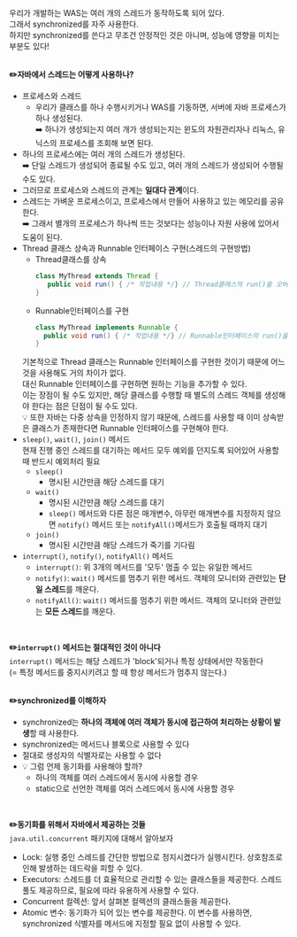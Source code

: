 우리가 개발하는 WAS는 여러 개의 스레드가 동작하도록 되어 있다.   
그래서 synchronized를 자주 사용한다.   
하지만 synchronized를 쓴다고 무조건 안정적인 것은 아니며, 성능에 영향을 미치는 부분도 있다!   
</br>

**✏️자바에서 스레드는 어떻게 사용하나?**   
* 프로세스와 스레드   
  * 우리가 클래스를 하나 수행시키거나 WAS를 기동하면, 서버에 자바 프로세스가 하나 생성된다.   
  ➡️ 하나가 생성되는지 여러 개가 생성되는지는 윈도의 자원관리자나 리눅스, 유닉스의 프로세스를 조회해 보면 된다.   
* 하나의 프로세스에는 여러 개의 스레드가 생성된다.   
  ➡️ 단일 스레드가 생성되어 종료될 수도 있고, 여러 개의 스레드가 생성되어 수행될 수도 있다.
* 그러므로 프로세스와 스레드의 관계는 **일대다 관계**이다.   
* 스레드는 가벼운 프로세스이고, 프로세스에서 만들어 사용하고 있는 메모리를 공유한다.   
  ➡️ 그래서 별개의 프로세스가 하나씩 뜨는 것보다는 성능이나 자원 사용에 있어서 도움이 된다.   
* Thread 클래스 상속과 Runnable 인터페이스 구현(스레드의 구현방법)
  * Thread클래스를 상속
    ```java
    class MyThread extends Thread {
       public void run() { /* 작업내용 */} // Thread클래스의 run()을 오버라이딩
    }
    ```
  * Runnable인터페이스를 구현
     ```java
    class MyThread implements Runnable {
       public void run() { /* 작업내용 */} // Runnable인터페이스의 run()을 구현
    }
    ```
  기본적으로 Thread 클래스는 Runnable 인터페이스를 구현한 것이기 때문에 어느 것을 사용해도 거의 차이가 없다.   
  대신 Runnable 인터페이스를 구현하면 원하는 기능을 추가할 수 있다.   
  이는 장점이 될 수도 있지만, 해당 클래스를 수행할 때 별도의 스레드 객체를 생성해야 한다는 점은 단점이 될 수도 있다.   
  💡 또한 자바는 다중 상속을 인정하지 않기 때문에, 스레드를 사용할 때 이미 상속받은 클래스가 존재한다면 Runnable 인터페이스를 구현해야 한다.   
* `sleep()`, `wait()`, `join()` 메서드   
  현재 진행 중인 스레드를 대기하는 메서드
  모두 예외를 던지도록 되어있어 사용할 때 반드시 예외처리 필요
  * `sleep()`
    * 명시된 시간만큼 해당 스레드를 대기
  * `wait()`
    * 명시된 시간만큼 해당 스레드를 대기
    * `sleep()` 메서드와 다른 점은 매개변수, 아무런 매개변수를 지정하지 않으면 `notify()` 메서드 또는 `notifyAll()`메서드가 호출될 때까지 대기
  * `join()`
    * 명시된 시간만큼 해당 스레드가 죽기를 기다림
* `interrupt()`, `notify()`, `notifyAll()` 메서드
  * `interrupt()`: 위 3개의 메서드를 '모두' 멈출 수 있는 유일한 메서드
  * `notify()`: `wait()` 메서드를 멈추기 위한 메서드. 객체의 모니터와 관련있는 **단일 스레드**를 깨운다.
  * `notifyAll()`: `wait()` 메서드를 멈추기 위한 메서드. 객체의 모니터와 관련있는 **모든 스레드**를 깨운다.   
</br>

**✏️`interrupt()` 메서드는 절대적인 것이 아니다**   
`interrupt()` 메서드는 해당 스레드가 'block'되거나 특정 상태에서만 작동한다   
(= 특정 메서드를 중지시키려고 할 때 항상 메서드가 멈추지 않는다.)   
</br>

**✏️synchronized를 이해하자**   
* synchronized는 **하나의 객체에 여러 객체가 동시에 접근하여 처리하는 상황이 발생**할 때 사용한다.
* synchronized는 메서드나 블록으로 사용할 수 있다
* 절대로 생성자의 식별자로는 사용할 수 없다
* 💡 그럼 언제 동기화를 사용해야 할까?
  * 하나의 객체를 여러 스레드에서 동시에 사용할 경우
  * static으로 선언한 객체를 여러 스레드에서 동시에 사용할 경우
</br>

**✏️동기화를 위해서 자바에서 제공하는 것들**   
`java.util.concurrent` 패키지에 대해서 알아보자
* Lock: 실행 중인 스레드를 간단한 방법으로 정지시켰다가 실행시킨다. 상호참조로 인해 발생하는 데드락을 피할 수 있다.
* Executors: 스레드를 더 효율적으로 관리할 수 있는 클래스들을 제공한다. 스레드 풀도 제공하므로, 필요에 따라 유용하게 사용할 수 있다.
* Concurrent 컬렉션: 앞서 살펴본 컬렉션의 클래스들을 제공한다.
* Atomic 변수: 동기화가 되어 있는 변수를 제공한다. 이 변수를 사용하면, synchronized 식별자를 메서드에 지정할 필요 없이 사용할 수 있다.
</br>
